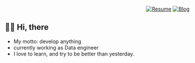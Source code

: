  <div align=right>

 [![Resume](https://img.shields.io/badge/Resume-181717?&color=black&?style=for-the-badge&logo=github&logoColor=white)](https://dev-bearabbit.github.io/resume/)
 [![Blog](https://img.shields.io/badge/Tech_Blog-ff5722?&color=black&?style=for-the-badge&logo=Blogger&logoColor=white)](https://dev-bearabbit.github.io/)
 </div>
 
 ## 👋🏽 Hi, there

- My motto: develop anything
- currently working as Data engineer
- I love to learn, and try to be better than yesterday.

